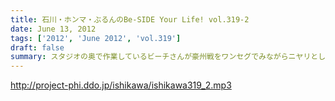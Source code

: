 ```yaml
---
title: 石川・ホンマ・ぶるんのBe-SIDE Your Life! vol.319-2
date: June 13, 2012
tags: ['2012', 'June 2012', 'vol.319']
draft: false
summary: スタジオの奥で作業しているビーチさんが豪州戦をワンセグでみながらニヤリとしたり、残念な顔したり・・・実は、この２本目のあと、後半残り１５分をみんなで観戦したりして・・・ＮＡＭＡＥ
---
```


http://project-phi.ddo.jp/ishikawa/ishikawa319_2.mp3